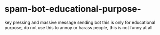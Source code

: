 # spam-bot-educational-purpose-
key pressing and massive message sending bot
this is only for educational purpose, do not use this to annoy or harass people, this is not funny at all
